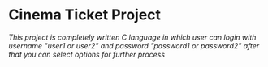 # Cinema Ticket Project
<i>This project is completely written C language in which user can login with username "user1 or user2" and password "password1 or password2" after that you can select options for further process</i>
